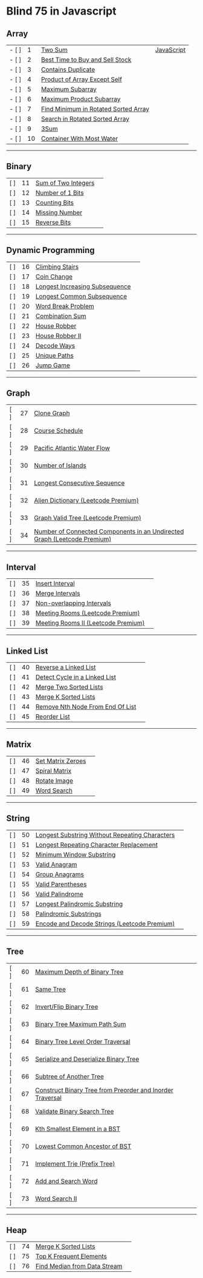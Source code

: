 # Blind 75 in Javascript

## Array

|     |     |       |          |
| --- | --- | ----- | -------- |
|- [ ] | 1 | [Two Sum](https://leetcode.com/problems/two-sum/) | [JavaScript](./src/folder/file.js) |
|- [ ] | 2 | [Best Time to Buy and Sell Stock](https://leetcode.com/problems/best-time-to-buy-and-sell-stock/) | |
|- [ ] | 3 | [Contains Duplicate](https://leetcode.com/problems/contains-duplicate/) | |
|- [ ] | 4 | [Product of Array Except Self](https://leetcode.com/problems/product-of-array-except-self/solution/) | |
|- [ ] | 5 | [Maximum Subarray](https://leetcode.com/problems/maximum-subarray/) | |
|- [ ] | 6 | [Maximum Product Subarray](https://leetcode.com/problems/maximum-product-subarray/) | |
|- [ ] | 7 | [Find Minimum in Rotated Sorted Array](https://leetcode.com/problems/find-minimum-in-rotated-sorted-array/) | |
|- [ ] | 8 | [Search in Rotated Sorted Array](https://leetcode.com/problems/search-in-rotated-sorted-array/) | |
|- [ ] | 9 | [3Sum](https://leetcode.com/problems/3sum/) | |
|- [ ] | 10 | [Container With Most Water](https://leetcode.com/problems/container-with-most-water/) | |

---

## Binary

|     |     |       |          |
| --- | --- | ----- | -------- |
| [ ] | 11 | [Sum of Two Integers](https://leetcode.com/problems/sum-of-two-integers/) | |
| [ ] | 12 | [Number of 1 Bits](https://leetcode.com/problems/number-of-1-bits/) | |
| [ ] | 13 | [Counting Bits](https://leetcode.com/problems/counting-bits/) | |
| [ ] | 14 | [Missing Number](https://leetcode.com/problems/missing-number/) | |
| [ ] | 15 | [Reverse Bits](https://leetcode.com/problems/reverse-bits/) | |

---

## Dynamic Programming

|     |     |       |          |
| --- | --- | ----- | -------- |
| [ ] | 16 | [Climbing Stairs](https://leetcode.com/problems/climbing-stairs/) | |
| [ ] | 17 | [Coin Change](https://leetcode.com/problems/coin-change/) | |
| [ ] | 18 | [Longest Increasing Subsequence](https://leetcode.com/problems/longest-increasing-subsequence/) | |
| [ ] | 19 | [Longest Common Subsequence](https://leetcode.com/problems/longest-common-subsequence/) | |
| [ ] | 20 | [Word Break Problem](https://leetcode.com/problems/word-break/) | |
| [ ] | 21 | [Combination Sum](https://leetcode.com/problems/combination-sum-iv/) | |
| [ ] | 22 | [House Robber](https://leetcode.com/problems/house-robber/) | |
| [ ] | 23 | [House Robber II](https://leetcode.com/problems/house-robber-ii/) | |
| [ ] | 24 | [Decode Ways](https://leetcode.com/problems/decode-ways/) | |
| [ ] | 25 | [Unique Paths](https://leetcode.com/problems/unique-paths/) | |
| [ ] | 26 | [Jump Game](https://leetcode.com/problems/jump-game/) | |

---

## Graph

|     |     |       |          |
| --- | --- | ----- | -------- |
| [ ] | 27 | [Clone Graph](https://leetcode.com/problems/clone-graph/) | |
| [ ] | 28 | [Course Schedule](https://leetcode.com/problems/course-schedule/) | |
| [ ] | 29 | [Pacific Atlantic Water Flow](https://leetcode.com/problems/pacific-atlantic-water-flow/) | |
| [ ] | 30 | [Number of Islands](https://leetcode.com/problems/number-of-islands/) | |
| [ ] | 31 | [Longest Consecutive Sequence](https://leetcode.com/problems/longest-consecutive-sequence/) | |
| [ ] | 32 | [Alien Dictionary (Leetcode Premium)](https://leetcode.com/problems/alien-dictionary/) | |
| [ ] | 33 | [Graph Valid Tree (Leetcode Premium)](https://leetcode.com/problems/graph-valid-tree/) | |
| [ ] | 34 | [Number of Connected Components in an Undirected Graph (Leetcode Premium)](https://leetcode.com/problems/number-of-connected-components-in-an-undirected-graph/) | |

---

## Interval

|     |     |       |          |
| --- | --- | ----- | -------- |
| [ ] | 35 | [Insert Interval](https://leetcode.com/problems/insert-interval/) | |
| [ ] | 36 | [Merge Intervals](https://leetcode.com/problems/merge-intervals/) | |
| [ ] | 37 | [Non-overlapping Intervals](https://leetcode.com/problems/non-overlapping-intervals/) | 
| [ ] | 38 | [Meeting Rooms (Leetcode Premium)](https://leetcode.com/problems/meeting-rooms/) | |
| [ ] | 39 | [Meeting Rooms II (Leetcode Premium)](https://leetcode.com/problems/meeting-rooms-ii/) | |

---

## Linked List

|     |     |       |          |
| --- | --- | ----- | -------- |
| [ ] | 40 | [Reverse a Linked List](https://leetcode.com/problems/reverse-linked-list/) | |
| [ ] | 41 | [Detect Cycle in a Linked List](https://leetcode.com/problems/linked-list-cycle/) | |
| [ ] | 42 | [Merge Two Sorted Lists](https://leetcode.com/problems/merge-two-sorted-lists/) | |
| [ ] | 43 | [Merge K Sorted Lists](https://leetcode.com/problems/merge-k-sorted-lists/) | |
| [ ] | 44 | [Remove Nth Node From End Of List](https://leetcode.com/problems/remove-nth-node-from-end-of-list/) | |
| [ ] | 45 | [Reorder List](https://leetcode.com/problems/reorder-list/) | |

---

## Matrix

|     |     |       |          |
| --- | --- | ----- | -------- |
| [ ] | 46 | [Set Matrix Zeroes](https://leetcode.com/problems/set-matrix-zeroes/) | |
| [ ] | 47 | [Spiral Matrix](https://leetcode.com/problems/spiral-matrix/) | |
| [ ] | 48 | [Rotate Image](https://leetcode.com/problems/rotate-image/) | |
| [ ] | 49 | [Word Search](https://leetcode.com/problems/word-search/) | |

---

## String

|     |     |       |          |
| --- | --- | ----- | -------- |
| [ ] | 50 | [Longest Substring Without Repeating Characters](https://leetcode.com/problems/longest-substring-without-repeating-characters/) | |
| [ ] | 51 | [Longest Repeating Character Replacement](https://leetcode.com/problems/longest-repeating-character-replacement/) | |
| [ ] | 52 | [Minimum Window Substring](https://leetcode.com/problems/minimum-window-substring/) | |
| [ ] | 53 | [Valid Anagram](https://leetcode.com/problems/valid-anagram/) | |
| [ ] | 54 | [Group Anagrams](https://leetcode.com/problems/group-anagrams/) | |
| [ ] | 55 | [Valid Parentheses](https://leetcode.com/problems/valid-parentheses/) | |
| [ ] | 56 | [Valid Palindrome](https://leetcode.com/problems/valid-palindrome/) | |
| [ ] | 57 | [Longest Palindromic Substring](https://leetcode.com/problems/longest-palindromic-substring/) | |
| [ ] | 58 | [Palindromic Substrings](https://leetcode.com/problems/palindromic-substrings/) | |
| [ ] | 59 | [Encode and Decode Strings (Leetcode Premium)](https://leetcode.com/problems/encode-and-decode-strings/) | |

---

## Tree

|     |     |       |          |
| --- | --- | ----- | -------- |
| [ ] | 60 | [Maximum Depth of Binary Tree](https://leetcode.com/problems/maximum-depth-of-binary-tree/) | |
| [ ] | 61 | [Same Tree](https://leetcode.com/problems/same-tree/) | |
| [ ] | 62 | [Invert/Flip Binary Tree](https://leetcode.com/problems/invert-binary-tree/) | |
| [ ] | 63 | [Binary Tree Maximum Path Sum](https://leetcode.com/problems/binary-tree-maximum-path-sum/) | |
| [ ] | 64 | [Binary Tree Level Order Traversal](https://leetcode.com/problems/binary-tree-level-order-traversal/) | |
| [ ] | 65 | [Serialize and Deserialize Binary Tree](https://leetcode.com/problems/serialize-and-deserialize-binary-tree/) | |
| [ ] | 66 | [Subtree of Another Tree](https://leetcode.com/problems/subtree-of-another-tree/) | |
| [ ] | 67 | [Construct Binary Tree from Preorder and Inorder Traversal](https://leetcode.com/problems/construct-binary-tree-from-preorder-and-inorder-traversal/) | |
| [ ] | 68 | [Validate Binary Search Tree](https://leetcode.com/problems/validate-binary-search-tree/) | |
| [ ] | 69 | [Kth Smallest Element in a BST](https://leetcode.com/problems/kth-smallest-element-in-a-bst/) | |
| [ ] | 70 | [Lowest Common Ancestor of BST](https://leetcode.com/problems/lowest-common-ancestor-of-a-binary-search-tree/) | |
| [ ] | 71 | [Implement Trie (Prefix Tree)](https://leetcode.com/problems/implement-trie-prefix-tree/) | |
| [ ] | 72 | [Add and Search Word](https://leetcode.com/problems/add-and-search-word-data-structure-design/) | |
| [ ] | 73 | [Word Search II](https://leetcode.com/problems/word-search-ii/) | |

---

## Heap

|     |     |       |          |
| --- | --- | ----- | -------- |
| [ ] | 74 | [Merge K Sorted Lists](https://leetcode.com/problems/merge-k-sorted-lists/) | |
| [ ] | 75 | [Top K Frequent Elements](https://leetcode.com/problems/top-k-frequent-elements/) | |
| [ ] | 76 | [Find Median from Data Stream](https://leetcode.com/problems/find-median-from-data-stream/) | |

